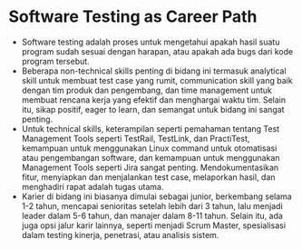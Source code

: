 # Software Testing as Career Path

- Software testing adalah proses untuk mengetahui apakah hasil suatu program sudah sesuai dengan harapan, atau apakah ada bugs dari kode program tersebut.
- Beberapa non-technical skills penting di bidang ini termasuk analytical skill untuk membuat test case yang rumit, communication skill yang baik dengan tim produk dan pengembang, dan time management untuk membuat rencana kerja yang efektif dan menghargai waktu tim. Selain itu, sikap positif, eager to learn, dan semangat untuk bidang ini sangat penting.
- Untuk technical skills, keterampilan seperti pemahaman tentang Test Management Tools seperti TestRail, TestLink, dan PractiTest, kemampuan untuk menggunakan Linux command untuk otomatisasi atau pengembangan software, dan kemampuan untuk menggunakan Management Tools seperti Jira sangat penting. Mendokumentasikan fitur, menyiapkan dan menjalankan test case, melaporkan hasil, dan menghadiri rapat adalah tugas utama.
- Karier di bidang ini biasanya dimulai sebagai junior, berkembang selama 1-2 tahun, mencapai senioritas setelah lebih dari 3 tahun, lalu menjadi leader dalam 5-6 tahun, dan manajer dalam 8-11 tahun. Selain itu, ada juga opsi jalur karir lainnya, seperti menjadi Scrum Master, spesialisasi dalam testing kinerja, penetrasi, atau analisis sistem.